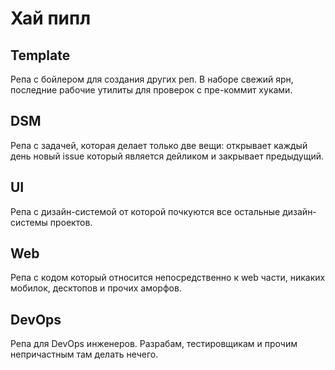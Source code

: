 # Хай пипл 

## Template
Репа с бойлером для создания других реп. В наборе свежий ярн, последние рабочие утилиты для проверок с пре-коммит хуками.

## DSM
Репа с задачей, которая делает только две вещи: открывает каждый день новый issue который является дейликом и закрывает предыдущий.

## UI
Репа с дизайн-системой от которой почкуются все остальные дизайн-системы проектов.

## Web
Репа с кодом который относится непосредственно к web части, никаких мобилок, десктопов и прочих аморфов.

## DevOps
Репа для DevOps инженеров. Разрабам, тестировщикам и прочим непричастным там делать нечего.
